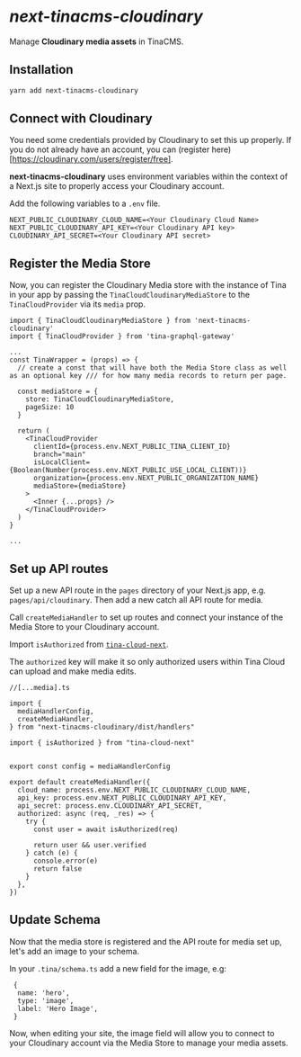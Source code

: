 # _next-tinacms-cloudinary_

Manage **Cloudinary media assets** in TinaCMS.

## Installation

```bash
yarn add next-tinacms-cloudinary
```

## Connect with Cloudinary

You need some credentials provided by Cloudinary to set this up properly. If you do not already have an account, you can (register here)[https://cloudinary.com/users/register/free].

**next-tinacms-cloudinary** uses environment variables within the context of a Next.js site to properly access your Cloudinary account.

Add the following variables to a `.env` file.

```
NEXT_PUBLIC_CLOUDINARY_CLOUD_NAME=<Your Cloudinary Cloud Name>
NEXT_PUBLIC_CLOUDINARY_API_KEY=<Your Cloudinary API key>
CLOUDINARY_API_SECRET=<Your Cloudinary API secret>
```

## Register the Media Store

Now, you can register the Cloudinary Media store with the instance of Tina in your app by passing the ```TinaCloudCloudinaryMediaStore``` to the ```TinaCloudProvider``` via its ```media``` prop.

```
import { TinaCloudCloudinaryMediaStore } from 'next-tinacms-cloudinary'
import { TinaCloudProvider } from 'tina-graphql-gateway'

...
const TinaWrapper = (props) => {
  // create a const that will have both the Media Store class as well as an optional key /// for how many media records to return per page.

  const mediaStore = {
    store: TinaCloudCloudinaryMediaStore,
    pageSize: 10
  }
  
  return (
    <TinaCloudProvider
      clientId={process.env.NEXT_PUBLIC_TINA_CLIENT_ID}
      branch="main"
      isLocalClient={Boolean(Number(process.env.NEXT_PUBLIC_USE_LOCAL_CLIENT))}
      organization={process.env.NEXT_PUBLIC_ORGANIZATION_NAME}
      mediaStore={mediaStore}
    >
      <Inner {...props} />
    </TinaCloudProvider>
  )
}

...
```

## Set up API routes

Set up a new API route in the `pages` directory of your Next.js app, e.g. `pages/api/cloudinary`.
Then add a new catch all API route for media.

Call `createMediaHandler` to set up routes and connect your instance of the Media Store to your Cloudinary account.

Import `isAuthorized` from [`tina-cloud-next`](https://github.com/tinacms/tina-graphql-gateway/tree/main/packages/tina-cloud-next).

The `authorized` key will make it so only authorized users within Tina Cloud can upload and make media edits.


```
//[...media].ts

import {
  mediaHandlerConfig,
  createMediaHandler,
} from "next-tinacms-cloudinary/dist/handlers"

import { isAuthorized } from "tina-cloud-next"


export const config = mediaHandlerConfig

export default createMediaHandler({
  cloud_name: process.env.NEXT_PUBLIC_CLOUDINARY_CLOUD_NAME,
  api_key: process.env.NEXT_PUBLIC_CLOUDINARY_API_KEY,
  api_secret: process.env.CLOUDINARY_API_SECRET,
  authorized: async (req, _res) => {
    try {
      const user = await isAuthorized(req)

      return user && user.verified
    } catch (e) {
      console.error(e)
      return false
    }
  },
})
```

## Update Schema

Now that the media store is registered and the API route for media set up, let's add an image to your schema.

In your `.tina/schema.ts` add a new field for the image, e.g:

```
 {
  name: 'hero',
  type: 'image',
  label: 'Hero Image',
 }
 ```

 Now, when editing your site, the image field will allow you to connect to your Cloudinary account via the Media Store to manage your media assets.
